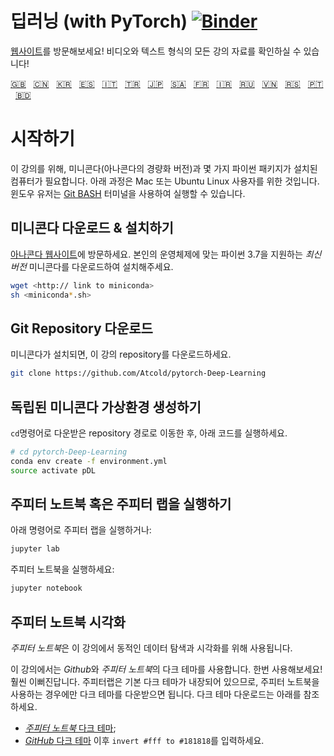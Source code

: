 # 딥러닝 (with PyTorch) [![Binder](https://mybinder.org/badge_logo.svg)](https://mybinder.org/v2/gh/Atcold/pytorch-Deep-Learning/master)

[웹사이트](https://atcold.github.io/pytorch-Deep-Learning/ko/)를 방문해보세요! 비디오와 텍스트 형식의 모든 강의 자료를 확인하실 수 있습니다!


<!-- English - Mandarin - Korean - Spanish - Italian - Turkish - Japanese - Arabic - French - Farsi - Russian - Vietnamese - Serbian - Portuguese - Bengali -->
[🇬🇧](https://github.com/Atcold/pytorch-Deep-Learning/blob/master/README.md) &nbsp; [🇨🇳](https://github.com/Atcold/pytorch-Deep-Learning/blob/master/docs/zh/README-ZH.md) &nbsp; [🇰🇷](https://github.com/Atcold/pytorch-Deep-Learning/blob/master/docs/ko/README-KO.md) &nbsp; [🇪🇸](https://github.com/Atcold/pytorch-Deep-Learning/blob/master/docs/es/README-ES.md) &nbsp; [🇮🇹](https://github.com/Atcold/pytorch-Deep-Learning/blob/master/docs/it/README-IT.md) &nbsp; [🇹🇷](https://github.com/Atcold/pytorch-Deep-Learning/blob/master/docs/tr/README-TR.md) &nbsp; [🇯🇵](https://github.com/Atcold/pytorch-Deep-Learning/blob/master/docs/ja/README-JA.md) &nbsp; [🇸🇦](https://github.com/Atcold/pytorch-Deep-Learning/blob/master/docs/ar/README-AR.md) &nbsp; [🇫🇷](https://github.com/Atcold/pytorch-Deep-Learning/blob/master/docs/fr/README-FR.md) &nbsp; [🇮🇷](https://github.com/Atcold/pytorch-Deep-Learning/blob/master/docs/fa/README-FA.md) &nbsp; [🇷🇺](https://github.com/Atcold/pytorch-Deep-Learning/blob/master/docs/ru/README-RU.md) &nbsp; [🇻🇳](https://github.com/Atcold/pytorch-Deep-Learning/blob/master/docs/vi/README-VI.md) &nbsp; [🇷🇸](https://github.com/Atcold/pytorch-Deep-Learning/blob/master/docs/sr/README-SR.md) &nbsp; [🇵🇹](https://github.com/Atcold/pytorch-Deep-Learning/blob/master/docs/pt/README-PT.md) &nbsp; [🇧🇩](https://github.com/Atcold/pytorch-Deep-Learning/blob/master/docs/bn/README-BN.md)

# 시작하기

이 강의를 위해, 미니콘다(아나콘다의 경량화 버전)과 몇 가지 파이썬 패키지가 설치된 컴퓨터가 필요합니다.
아래 과정은 Mac 또는 Ubuntu Linux 사용자를 위한 것입니다. 윈도우 유저는 [Git BASH](https://gitforwindows.org/) 터미널을 사용하여 실행할 수 있습니다.


## 미니콘다 다운로드 & 설치하기

[아나콘다 웹사이트](https://conda.io/miniconda.html)에 방문하세요.
본인의 운영체제에 맞는 파이썬 3.7을 지원하는 *최신 버전* 미니콘다를 다운로드하여 설치해주세요.

```bash
wget <http:// link to miniconda>
sh <miniconda*.sh>
```


## Git Repository 다운로드

미니콘다가 설치되면, 이 강의 repository를 다운로드하세요.

```bash
git clone https://github.com/Atcold/pytorch-Deep-Learning
```


## 독립된 미니콘다 가상환경 생성하기

`cd`명령어로 다운받은 repository 경로로 이동한 후, 아래 코드를 실행하세요.

```bash
# cd pytorch-Deep-Learning
conda env create -f environment.yml
source activate pDL
```


## 주피터 노트북 혹은 주피터 랩을 실행하기

아래 명령어로 주피터 랩을 실행하거나:

```bash
jupyter lab
```

주피터 노트북을 실행하세요:

```bash
jupyter notebook
```


## 주피터 노트북 시각화

*주피터 노트북*은 이 강의에서 동적인 데이터 탐색과 시각화를 위해 사용됩니다.

이 강의에서는 *Github*와 *주피터 노트북*의 다크 테마를 사용합니다.
한번 사용해보세요! 훨씬 이뻐진답니다.
주피터랩은 기본 다크 테마가 내장되어 있으므로, 주피터 노트북을 사용하는 경우에만 다크 테마를 다운받으면 됩니다.
다크 테마 다운로드는 아래를 참조하세요.

 - [*주피터 노트북* 다크 테마](https://userstyles.org/styles/153443/jupyter-notebook-dark);
 - [*GitHub* 다크 테마](https://userstyles.org/styles/37035/github-dark) 이후 `invert #fff to #181818`를 입력하세요.

